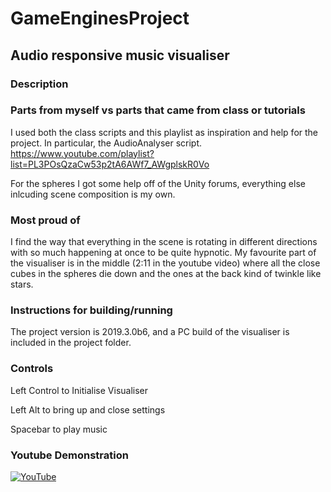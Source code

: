 # GameEnginesProject
 
## Audio responsive music visualiser

### Description


###  Parts from myself vs parts that came from class or tutorials
I used both the class scripts and this playlist as inspiration and help for the project. In particular, the AudioAnalyser script.
https://www.youtube.com/playlist?list=PL3POsQzaCw53p2tA6AWf7_AWgplskR0Vo

For the spheres I got some help off of the Unity forums, everything else inlcuding scene composition is my own.
### Most proud of
I find the way that everything in the scene is rotating in different directions with so much happening at once to be quite hypnotic. My favourite part of the visualiser is in the middle (2:11 in the youtube video) where all the close cubes in the spheres 
die down and the ones at the back kind of twinkle like stars.

### Instructions for building/running
The project version is 2019.3.0b6, and a PC build of the visualiser is included in the project folder.


### Controls
Left Control to Initialise Visualiser

Left Alt to bring up and close settings

Spacebar to play music

### Youtube Demonstration 
[![YouTube](https://i.ytimg.com/vi/lwOOHoLiKTc/hqdefault.jpg?sqp=-oaymwEZCPYBEIoBSFXyq4qpAwsIARUAAIhCGAFwAQ==&rs=AOn4CLA2OJZsHgq_jVVtZjL_8enz-UfpHA)](https://www.youtube.com/watch?v=lwOOHoLiKTc)
